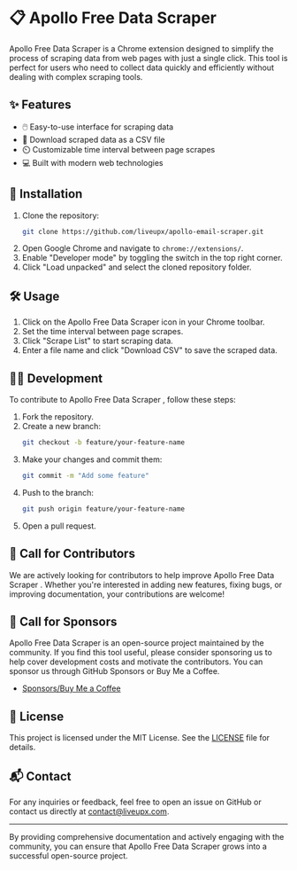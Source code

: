 # 📋 Apollo Free Data Scraper 

Apollo Free Data Scraper  is a Chrome extension designed to simplify the process of scraping data from web pages with just a single click. This tool is perfect for users who need to collect data quickly and efficiently without dealing with complex scraping tools.

## ✨ Features
- 🖱️ Easy-to-use interface for scraping data
- 📄 Download scraped data as a CSV file
- ⏲️ Customizable time interval between page scrapes
- 💻 Built with modern web technologies

## 🚀 Installation
1. Clone the repository:
   ```bash
   git clone https://github.com/liveupx/apollo-email-scraper.git
   ```
2. Open Google Chrome and navigate to `chrome://extensions/`.
3. Enable "Developer mode" by toggling the switch in the top right corner.
4. Click "Load unpacked" and select the cloned repository folder.

## 🛠️ Usage
1. Click on the Apollo Free Data Scraper  icon in your Chrome toolbar.
2. Set the time interval between page scrapes.
3. Click "Scrape List" to start scraping data.
4. Enter a file name and click "Download CSV" to save the scraped data.

## 👩‍💻 Development
To contribute to Apollo Free Data Scraper , follow these steps:
1. Fork the repository.
2. Create a new branch:
   ```bash
   git checkout -b feature/your-feature-name
   ```
3. Make your changes and commit them:
   ```bash
   git commit -m "Add some feature"
   ```
4. Push to the branch:
   ```bash
   git push origin feature/your-feature-name
   ```
5. Open a pull request.

## 🌟 Call for Contributors
We are actively looking for contributors to help improve Apollo Free Data Scraper . Whether you're interested in adding new features, fixing bugs, or improving documentation, your contributions are welcome!

## 💼 Call for Sponsors
Apollo Free Data Scraper  is an open-source project maintained by the community. If you find this tool useful, please consider sponsoring us to help cover development costs and motivate the contributors. You can sponsor us through GitHub Sponsors or Buy Me a Coffee.

- [Sponsors/Buy Me a Coffee](https://opencollective.com/apollo-free-email-scraper)

## 📜 License
This project is licensed under the MIT License. See the [LICENSE](LICENSE.md) file for details.

## 📬 Contact
For any inquiries or feedback, feel free to open an issue on GitHub or contact us directly at [contact@liveupx.com](mailto:contact@liveupx.com).

---

By providing comprehensive documentation and actively engaging with the community, you can ensure that Apollo Free Data Scraper  grows into a successful open-source project.
